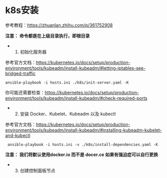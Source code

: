 # k8s安装 

参考教程：https://zhuanlan.zhihu.com/p/361752908


**注意： __命令都是在上级目录执行，即根目录__**


- 1. 初始化服务器


参考官方文档：https://kubernetes.io/docs/setup/production-environment/tools/kubeadm/install-kubeadm/#letting-iptables-see-bridged-traffic


```shell
ansible-playbook -i hosts.ini ./k8s/init-server.yaml -K
```

你可能还需要检查：https://kubernetes.io/docs/setup/production-environment/tools/kubeadm/install-kubeadm/#check-required-ports


- 2. 安装 Docker、Kubelet、Kubeadm 以及 kubectl

参考官方文档：https://kubernetes.io/docs/setup/production-environment/tools/kubeadm/install-kubeadm/#installing-kubeadm-kubelet-and-kubectl

```
 ansible-playbook -i hosts.ini -v ./k8s/install-dependencies.yaml -K
```
**注意： __我们将默认使用docker.io 而不是 docer.ce 如果有强迫症可以自行更换__**

- 3. 创建控制面板节点

